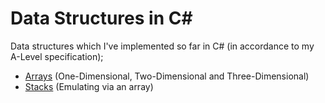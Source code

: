 # Data Structures in C#
Data structures which I've implemented so far in C# (in accordance to my A-Level specification);

- [Arrays](https://github.com/krishhhyr/data-structures-c-sharp/blob/main/Arrays/Program.cs) (One-Dimensional, Two-Dimensional and Three-Dimensional)
- [Stacks](https://github.com/krishhhyr/data-structures-c-sharp/blob/main/Stacks/Program.cs) (Emulating via an array)
